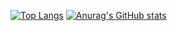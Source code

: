[![Top Langs](https://github-readme-stats.vercel.app/api/top-langs/?username=tymbalodeon&theme=transparent)](https://github.com/tymbalodeon/github-readme-stats)
[![Anurag's GitHub stats](https://github-readme-stats.vercel.app/api?username=tymbalodeon&theme=transparent)](https://github.com/tymbalodeon/github-readme-stats)
